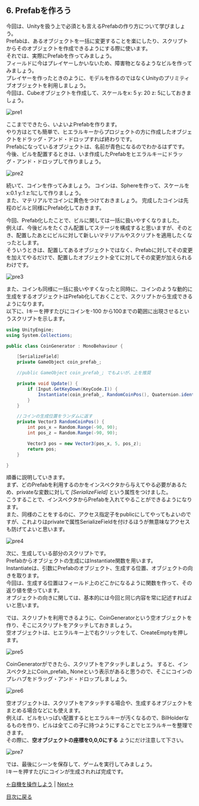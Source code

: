 ## 6. Prefabを作ろう

今回は、Unityを扱う上で必須とも言えるPrefabの作り方について学びましょう。  
Prefabは、あるオブジェクトを一括に変更することを楽にしたり、スクリプトからそのオブジェクトを作成できるようにする際に使います。  
それでは、実際にPrefabを作ってみましょう。  
フィールドに今はプレイヤーしかいないため、障害物となるようなビルを作ってみましょう。  
プレイヤーを作ったときのように、モデルを作るのではなくUnityのプリミティブオブジェクトを利用しましょう。  
今回は、Cubeオブジェクトを作成して、スケールをx: 5 y: 20 z: 5にしておきましょう。  

![pre1](../Images/Prefab1.png)

ここまでできたら、いよいよPrefabを作ります。  
やり方はとても簡単で、ヒエラルキーからプロジェクトの方に作成したオブジェクトをドラッグ・アンド・ドロップすれば終わりです。  
Prefabになっているオブジェクトは、名前が青色になるのでわかるはずです。  
今後、ビルを配置するときは、いま作成したPrefabをヒエラルキーにドラッグ・アンド・ドロップして作りましょう。

![pre2](../Images/Prefab2.png)

続いて、コインを作ってみましょう。
コインは、Sphereを作って、スケールをx:0.1 y:1 z:1にして作りましょう。  
また、マテリアルでコインに黄色をつけておきましょう。
完成したコインは先程のビルと同様にPrefab化しておきます。

今回、Prefab化したことで、ビルに関しては一括に扱いやすくなりました。  
例えば、今後ビルをたくさん配置してステージを構成すると思いますが、そのとき、配置したあとにビルに対して新しいマテリアルやスクリプトを適用したくなったとします。  
そういうときは、配置してあるオブジェクトではなく、Prefabに対してその変更を加えてやるだけで、配置したオブジェクト全てに対してその変更が加えられるわけです。

![pre3](../Images/Prefab3.png)

また、コインも同様に一括に扱いやすくなったと同時に、コインのような動的に生成をするオブジェクトはPrefab化しておくことで、スクリプトから生成できるようになります。  
以下に、Iキーを押すたびにコインを-100 から100までの範囲に出現させるというスクリプトを示します。

````cs
using UnityEngine;
using System.Collections;

public class CoinGenerator : MonoBehaviour {

    [SerializeField]
    private GameObject coin_prefab_;

    //public GameObject coin_prefab_; でもよいが、上を推奨

    private void Update() {
        if (Input.GetKeyDown(KeyCode.I)) {
            Instantiate(coin_prefab_, RandomCoinPos(), Quaternion.identity);
        }
    }

    //コインの生成位置をランダムに返す
    private Vector3 RandomCoinPos() {
        int pos_x = Random.Range(-90, 90);
        int pos_z = Random.Range(-90, 90);

        Vector3 pos = new Vector3(pos_x, 5, pos_z);
        return pos;
    }

}
````

順番に説明していきます。  
まず、どのPrefabを利用するのかをインスペクタから与えてやる必要があるため、privateな変数に対して *[SerializeField]* という属性をつけました。  
こうすることで、インスペクタからPrefabを入れてやることができるようになります。  
また、同様のことをするのに、アクセス指定子をpublicにしてやってもよいのですが、これよりはprivateで属性SerializeFieldを付けるほうが無意味なアクセスも防げてよいと思います。

![pre4](../Images/Prefab4.png)

次に、生成している部分のスクリプトです。  
Prefabからオブジェクトの生成にはInstantiate関数を用います。  
Instantiateは、引数にPrefabのオブジェクト、生成する位置、オブジェクトの向きを取ります。  
今回は、生成する位置はフィールド上のどこかになるように関数を作って、その返り値を使っています。  
オブジェクトの向きに関しては、基本的には今回と同じ内容を常に記述すればよいと思います。

では、スクリプトを利用できるように、CoinGeneratorという空オブジェクトを作り、そこにスクリプトをアタッチしておきましょう。  
空オブジェクトは、ヒエラルキー上で右クリックをして、CreateEmptyを押します。  

![pre5](../Images/Prefab5.png)

CoinGeneratorができたら、スクリプトをアタッチしましょう。
すると、インスペクタ上にCoin_prefab_ Noneという表示があると思うので、そこにコインのプレハブをドラッグ・アンド・ドロップしましょう。

![pre6](../Images/Prefab6.png)

空オブジェクトは、スクリプトをアタッチする場合や、生成するオブジェクトをまとめる場合などにも使えます。  
例えば、ビルをいっぱい配置するとヒエラルキーが汚くなるので、BilHolderなるものを作り、ビルは全てこの子に持つようにすることでヒエラルキーを整理できます。  
その際に、**空オブジェクトの座標を0,0,0にする** ようにだけ注意して下さい。

![pre7](../Images/Prefab7.png)

では、最後にシーンを保存して、ゲームを実行してみましょう。  
Iキーを押すたびにコインが生成されれば完成です。  

[←自機を操作しよう](./ControllPlayer.md) | [Next→](./MakeMaterial.md)

[目次に戻る](../../README.md)  
